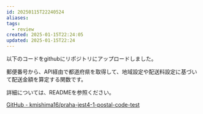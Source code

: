 ```yaml
---
id: 20250115T22240524
aliases: 
tags:
  - review
created: 2025-01-15T22:24:05
updated: 2025-01-15T22:24
---
```

以下のコードをgithubにリポジトリにアップロードしました。

郵便番号から、API経由で都道府県を取得して、地域設定や配送料設定に基づいて配送金額を算定する関数です。

詳細については、READMEを参照ください。

[GitHub - kmishima16/praha-jest4-1-postal-code-test](https://github.com/kmishima16/praha-jest4-1-postal-code-test)
